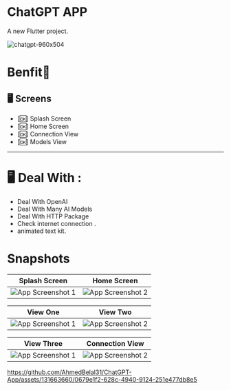 # ChatGPT APP


A new Flutter project.

![chatgpt-960x504](https://github.com/AhmedBelal31/ChatGPT-App/assets/131663660/5aae2d27-192d-4b34-b562-93bad03633d5)


# Benfit👻
## 🖥  Screens 
* [🆗] Splash Screen
* [🆗] Home Screen
* [🆗] Connection View 
* [🆗] Models View 
<hr>

# 🖥 Deal With :
* Deal With OpenAI 
* Deal With Many AI Models  
* Deal With HTTP Package 
* Check internet connection .
* animated text kit.
 


# Snapshots

| Splash Screen	 | Home Screen |
|---------|---------|
| ![App Screenshot 1](https://github.com/AhmedBelal31/ChatGPT-App/assets/131663660/80548d5a-11ca-49db-b72e-4430d71698c5) | ![App Screenshot 2](https://github.com/AhmedBelal31/ChatGPT-App/assets/131663660/609b16e7-2464-4393-9b2a-eccc8fa3de6e) |




| View One  | View Two |
|---------|---------|
| ![App Screenshot 1](https://github.com/AhmedBelal31/ChatGPT-App/assets/131663660/97d47aa1-b19c-4c88-945e-402b29a8244e) | ![App Screenshot 2](https://github.com/AhmedBelal31/ChatGPT-App/assets/131663660/6404f9c1-93d2-4ad1-9ac8-b60d15b392dd) |



| View Three  |Connection View |
|---------|---------|
| ![App Screenshot 1](https://github.com/AhmedBelal31/ChatGPT-App/assets/131663660/25011a63-2f8f-4f05-b61a-fe4492cbdd3d) | ![App Screenshot 2](https://github.com/AhmedBelal31/ChatGPT-App/assets/131663660/b923b1ee-7b11-4d5f-979d-e15367d88fa9) |





https://github.com/AhmedBelal31/ChatGPT-App/assets/131663660/0679e1f2-628c-4940-9124-251e477db8e5





